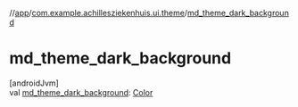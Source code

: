 //[app](../../index.md)/[com.example.achillesziekenhuis.ui.theme](index.md)/[md_theme_dark_background](md_theme_dark_background.md)

# md_theme_dark_background

[androidJvm]\
val [md_theme_dark_background](md_theme_dark_background.md): [Color](https://developer.android.com/reference/kotlin/androidx/compose/ui/graphics/Color.html)

